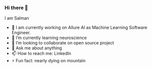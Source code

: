 ### Hi there 👋

<!--
**salmanhiro/salmanhiro** is a ✨ _special_ ✨ repository because its `README.md` (this file) appears on your GitHub profile.

Here are some ideas to get you started:

- 🔭 I’m currently working on ...
- 🌱 I’m currently learning ...
- 👯 I’m looking to collaborate on ...
- 🤔 I’m looking for help with ...
- 💬 Ask me about ...
- 📫 How to reach me: ...
- 😄 Pronouns: ...
- ⚡ Fun fact: ...
-->

I am Salman

- 🔭 I am currently working on Allure AI as Machine Learning Software Engineer.
- 🌱 I’m currently learning neuroscience
- 👯 I’m looking to collaborate on open source project
- 💬 Ask me about anything
- 📫 How to reach me: LinkedIn
- ⚡ Fun fact: nearly dying on mountain
